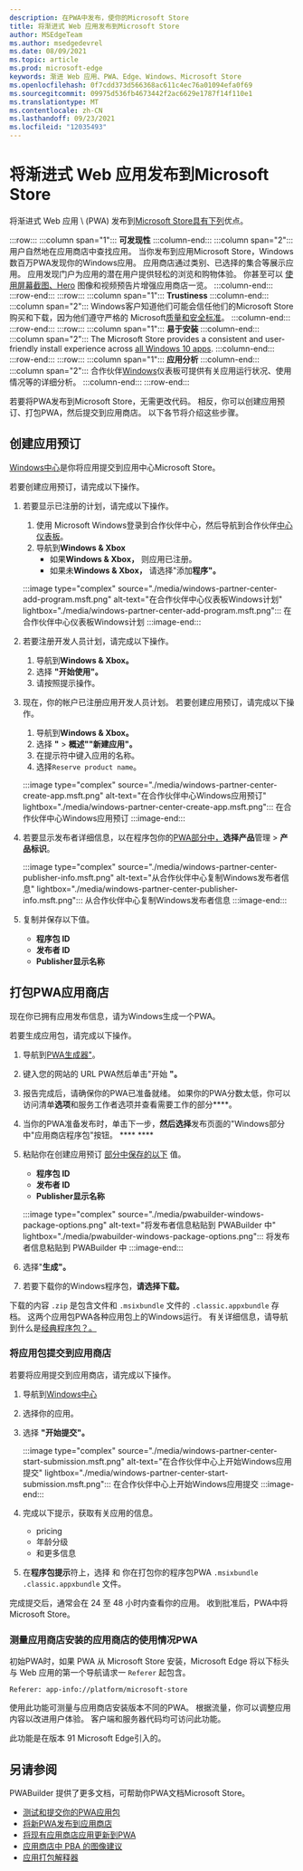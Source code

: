 ```yaml
---
description: 在PWA中发布，使你的Microsoft Store
title: 将渐进式 Web 应用发布到Microsoft Store
author: MSEdgeTeam
ms.author: msedgedevrel
ms.date: 08/09/2021
ms.topic: article
ms.prod: microsoft-edge
keywords: 渐进 Web 应用、PWA、Edge、Windows、Microsoft Store
ms.openlocfilehash: 0f7cdd373d566368ac611c4ec76a01094efa0f69
ms.sourcegitcommit: 09975d536fb4673442f2ac6629e1787f14f110e1
ms.translationtype: MT
ms.contentlocale: zh-CN
ms.lasthandoff: 09/23/2021
ms.locfileid: "12035493"
---
```

# <a name="publish-your-progressive-web-app-to-the-microsoft-store"></a>将渐进式 Web 应用发布到Microsoft Store

将渐进式 Web 应用 \ (PWA\) 发布到[Microsoft Store具有下列][WindowsUwpPublishIndex]优点。

:::row:::
   :::column span="1":::
      **可发现性**
   :::column-end:::
   :::column span="2":::
      用户自然地在应用商店中查找应用。  当你发布到应用Microsoft Store，Windows数百万PWA发现你的Windows应用。  应用商店通过类别、已选择的集合等展示应用。  应用发现门户为应用的潜在用户提供轻松的浏览和购物体验。  你甚至可以 [使用屏幕截图、Hero][WindowsUwpPublishAppScreenshotsImages] 图像和视频预告片增强应用商店一览。
   :::column-end:::
:::row-end:::
:::row:::
   :::column span="1":::
      **Trustiness**
   :::column-end:::
   :::column span="2":::
      Windows客户知道他们可能会信任他们的Microsoft Store购买和下载，因为他们遵守严格的 Microsoft[质量和安全标准][LegalWindowsAgreementsStorePolicies]。
   :::column-end:::
:::row-end:::
:::row:::
   :::column span="1":::
      **易于安装**
   :::column-end:::
   :::column span="2":::
      The Microsoft Store provides a consistent and user-friendly install experience across [all Windows 10 apps][MicrosoftStoreAppsWindows].
   :::column-end:::
:::row-end:::
:::row:::
   :::column span="1":::
      **应用分析**
   :::column-end:::
   :::column span="2":::
      合作伙伴[Windows][WindowsUwpPublishIndex]仪表板可提供有关应用运行状况、使用情况等的详细[][WindowsUwpPublishAnalytics]分析。
   :::column-end:::
:::row-end:::

若要将PWA发布到Microsoft Store，无需更改代码。  相反，你可以创建应用预订、打包PWA，然后提交到应用商店。  以下各节将介绍这些步骤。

## <a name="create-an-app-reservation"></a>创建应用预订

[Windows中心][MicrosoftPartnerDashboardWindowsOverview]是你将应用提交到应用中心Microsoft Store。

若要创建应用预订，请完成以下操作。

1.  若要显示已注册的计划，请完成以下操作。
    1.  使用 Microsoft Windows登录到合作伙伴中心，然后导航到合作伙伴[中心仪表板][MicrosoftPartnerDashboardHome]。
    1.  导航到**Windows & Xbox**
        *   如果**Windows & Xbox，** 则应用已注册。
        *   如果未**Windows & Xbox，** 请选择"添加**程序"。**

    :::image type="complex" source="./media/windows-partner-center-add-program.msft.png" alt-text="在合作伙伴中心仪表板Windows计划" lightbox="./media/windows-partner-center-add-program.msft.png":::
       在合作伙伴中心仪表板Windows计划
    :::image-end:::

1.  若要注册开发人员计划，请完成以下操作。
    1.  导航到**Windows & Xbox。**
    1.  选择 **"开始使用"。**
    1.  请按照提示操作。
1.  现在，你的帐户已注册应用开发人员计划。 若要创建应用预订，请完成以下操作。
    1.  导航到**Windows & Xbox。**
    1.  选择 **"**  >  **概述""新建应用"。**
    1.  在提示符中键入应用的名称。
    1.  选择`Reserve product name`。

    :::image type="complex" source="./media/windows-partner-center-create-app.msft.png" alt-text="在合作伙伴中心Windows应用预订" lightbox="./media/windows-partner-center-create-app.msft.png":::
       在合作伙伴中心Windows应用预订
    :::image-end:::

1.  若要显示发布者详细信息，以在程序包你的[PWA部分中，](#package-your-pwa-for-the-store)**选择产品**管理  >  **产品标识**。

    :::image type="complex" source="./media/windows-partner-center-publisher-info.msft.png" alt-text="从合作伙伴中心复制Windows发布者信息" lightbox="./media/windows-partner-center-publisher-info.msft.png":::
       从合作伙伴中心复制Windows发布者信息
    :::image-end:::

1.  复制并保存以下值。
    *   **程序包 ID**
    *   **发布者 ID**
    *   **Publisher显示名称**

## <a name="package-your-pwa-for-the-store"></a>打包PWA应用商店

现在你已拥有应用发布信息，请为Windows生成一个PWA。

若要生成应用包，请完成以下操作。

1.  导航到[PWA生成器"][PwabuilderMain]。
1.  键入您的网站的 URL PWA然后单击"开始 **"。**
1.  报告完成后，请确保你的PWA已准备就绪。 如果你的PWA分数太低，你可以访问清单**选项**和服务工作者选项并查看需要工作的部分****。
1.  当你的PWA准备发布时，单击下一步，**然后选择**发布页面的"Windows部分中"应用商店程序包"按钮。 **** ****
1.  粘贴你在创建应用预订 [部分中保存的以下](#create-an-app-reservation) 值。
    *   **程序包 ID**
    *   **发布者 ID**
    *   **Publisher显示名称**

    :::image type="complex" source="./media/pwabuilder-windows-package-options.png" alt-text="将发布者信息粘贴到 PWABuilder 中" lightbox="./media/pwabuilder-windows-package-options.png":::
       将发布者信息粘贴到 PWABuilder 中
    :::image-end:::

1.  选择"**生成"。**
1.  若要下载你的Windows程序包，**请选择下载。**

下载的内容 `.zip` 是包含文件和 `.msixbundle` 文件的 `.classic.appxbundle` 存档。  这两个应用包PWA各种应用包上的Windows运行。  有关详细信息，请导航到什么是[经典程序包？。][GithubPwaBuilderPwabuilderWindowsChromiumDocsClassicPackageMd]

### <a name="submit-your-app-package-to-the-store"></a>将应用包提交到应用商店

若要将应用提交到应用商店，请完成以下操作。

1.  导航到[Windows中心][MicrosoftPartnerDashboardWindowsOverview]
1.  选择你的应用。
1.  选择 **"开始提交"。**

    :::image type="complex" source="./media/windows-partner-center-start-submission.msft.png" alt-text="在合作伙伴中心上开始Windows应用提交" lightbox="./media/windows-partner-center-start-submission.msft.png":::
       在合作伙伴中心上开始Windows应用提交
    :::image-end:::

1.  完成以下提示，获取有关应用的信息。
    *   pricing
    *   年龄分级
    *   和更多信息

1.  在**程序包提示**符上，选择 和 你在打包你的程序包PWA `.msixbundle` `.classic.appxbundle` 文件。 [](#package-your-pwa-for-the-store)

完成提交后，通常会在 24 至 48 小时内查看你的应用。  收到批准后，PWA中将Microsoft Store。

### <a name="measure-usage-of-your-store-installed-pwa"></a>测量应用商店安装的应用商店的使用情况PWA

初始PWA时，如果 PWA 从 Microsoft Store 安装，Microsoft Edge 将以下标头与 Web 应用的第一个导航请求一 `Referer` 起包含。

```
Referer: app-info://platform/microsoft-store
```

使用此功能可测量与应用商店安装版本不同的PWA。  根据流量，你可以调整应用内容以改进用户体验。  客户端和服务器代码均可访问此功能。

此功能是在版本 91 Microsoft Edge引入的。

## <a name="see-also"></a>另请参阅

PWABuilder 提供了更多文档，可帮助你PWA文档Microsoft Store。

*   [测试和提交你的PWA应用包][GithubPwaBuilderPwabuilderWindowsChromiumDocsNextStepsMd]
*   [将新PWA发布到应用商店][GithubPwaBuilderPwabuilderWindowsChromiumDocsPublishNewAppMd]
*   [将现有应用商店应用更新到PWA][GithubPwaBuilderPwabuilderWindowsChromiumDocsUpdateExistingAppMd]
*   [应用商店中 PBA 的图像建议][GithubPwaBuilderPwabuilderWindowsChromiumDocsImageRecommendationsMd]
*   [应用打包解释器][GithubPwaBuilderPwabuilderWindowsChromiumDocsClassicPackageMd]

<!-- links -->

[LegalWindowsAgreementsStorePolicies]: /legal/windows/agreements/store-policies "Microsoft Store策略|Microsoft Docs"

[WindowsUwpPublishAnalytics]: /windows/uwp/publish/analytics "分析应用性能|Microsoft Docs"
[WindowsUwpPublishAppScreenshotsImages]: /windows/uwp/publish/app-screenshots-and-images "应用屏幕截图、图像和预告片|Microsoft Docs"
[WindowsUwpPublishIndex]: /windows/uwp/publish/index "发布Windows应用和游戏|Microsoft Docs"

[MicrosoftPartnerDashboardHome]: https://partner.microsoft.com/dashboard/home "家庭|Microsoft 合作伙伴中心"
[MicrosoftPartnerDashboardWindowsOverview]: https://partner.microsoft.com/dashboard/windows/overview "合作伙伴资源|Microsoft 合作伙伴中心"

[MicrosoftStoreAppsWindows]: https://www.microsoft.com/store/apps/windows "Windows应用|Microsoft Store"

[WindowsBlogWindowsdeveloperHostedAppModel]: https://blogs.windows.com/windowsdeveloper/hosted-app-model "托管的应用模型|Windows开发人员博客"

[GithubPwaBuilderPwabuilderWindowsChromiumDocsClassicPackageMd]: https://github.com/pwa-builder/pwabuilder-windows-chromium-docs/blob/master/classic-package.md "什么是经典程序包？|GitHub"
[GithubPwaBuilderPwabuilderWindowsChromiumDocsImageRecommendationsMd]: https://github.com/pwa-builder/pwabuilder-windows-chromium-docs/blob/master/image-recommendations.md "程序包包Windows PWA图像|GitHub"
[GithubPwaBuilderPwabuilderWindowsChromiumDocsNextStepsMd]: https://github.com/pwa-builder/pwabuilder-windows-chromium-docs/blob/master/next-steps.md "将你的应用程序PWA到Microsoft Store |GitHub"
[GithubPwaBuilderPwabuilderWindowsChromiumDocsPublishNewAppMd]: https://github.com/pwa-builder/pwabuilder-windows-chromium-docs/blob/master/publish-new-app.md "将新应用发布到应用商店|GitHub"
[GithubPwaBuilderPwabuilderWindowsChromiumDocsUpdateExistingAppMd]: https://github.com/pwa-builder/pwabuilder-windows-chromium-docs/blob/master/update-existing-app.md "更新应用商店应用中的现有|GitHub"

[PwabuilderMain]: https://www.pwabuilder.com "PWABuilder"
